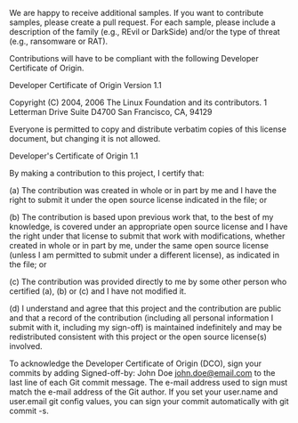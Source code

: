 We are happy to receive additional samples.
If you want to contribute samples, please create a pull request. 
For each sample, please include a description of the family (e.g., REvil or DarkSide) and/or the type of threat (e.g., ransomware or RAT).

Contributions will have to be compliant with the following Developer Certificate of Origin.

Developer Certificate of Origin
Version 1.1

Copyright (C) 2004, 2006 The Linux Foundation and its contributors.
1 Letterman Drive
Suite D4700
San Francisco, CA, 94129

Everyone is permitted to copy and distribute verbatim copies of this license document, but changing it is not allowed.

Developer's Certificate of Origin 1.1

By making a contribution to this project, I certify that:

(a) The contribution was created in whole or in part by me and I have the right to submit it under the open source license indicated in the file; or

(b) The contribution is based upon previous work that, to the best of my knowledge, is covered under an appropriate open source license and I have the right under that license to submit that work with modifications, whether created in whole or in part by me, under the same open source license (unless I am permitted to submit under a different license), as indicated in the file; or

(c) The contribution was provided directly to me by some other person who certified (a), (b) or (c) and I have not modified it.

(d) I understand and agree that this project and the contribution are public and that a record of the contribution (including all personal information I submit with it, including my sign-off) is maintained indefinitely and may be redistributed consistent with this project or the open source license(s) involved.

To acknowledge the Developer Certificate of Origin (DCO), sign your commits by adding Signed-off-by: John Doe <john.doe@email.com> to the last line of each Git commit message. The e-mail address used to sign must match the e-mail address of the Git author. If you set your user.name and user.email git config values, you can sign your commit automatically with git commit -s.